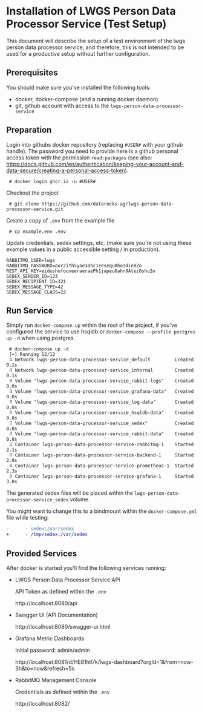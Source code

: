 # Installation of LWGS Person Data Processor Service (Test Setup)

This document will describe the setup of a test environment of the lwgs person data processor
service, and therefore, this is not intended to be used for a productive setup without further
configuration.

## Prerequisites

You should make sure you've installed the following tools:
* docker, docker-compose (and a running docker daemon)
* git, github account with access to the `lwgs-person-data-processor-service`

## Preparation

Login into githubs docker repository (replacing `#USER#` with your github handle). The password you need to provide here is a github personal access token with the permission `read:packages` (see also: https://docs.github.com/en/authentication/keeping-your-account-and-data-secure/creating-a-personal-access-token).

```
 # docker login ghcr.io -u #USER#
```

Checkout the project

```
 # git clone https://github.com/datarocks-ag/lwgs-person-data-processor-service.git
```

Create a copy of `.env` from the example file

```
 # cp example.env .env
```

Update credentials, sedex settings, etc. (make sure you're not using these example values in a
public accessible setting / in production).

```
RABBITMQ_USER=lwgs
RABBITMQ_PASSWORD=oor2ith5yae3ahc1eesequ0ho1die8Zo
REST_API_KEY=eidushufooxeeraeraePh1japeu6ahn9Atei0shu2o
SEDEX_SENDER_ID=123
SEDEX_RECIPIENT_ID=321
SEDEX_MESSAGE_TYPE=42
SEDEX_MESSAGE_CLASS=23
```

## Run Service

Simply run `docker-compose up` within the root of the project, if you've configured the service to use hsqldb or `docker-compose --profile postgres up -d` 
when using postgres.
```
 # docker-compose up -d
 [+] Running 12/12
 ⠿ Network lwgs-person-data-processor-service_default         Created    0.1s
 ⠿ Network lwgs-person-data-processor-service_internal        Created    0.1s
 ⠿ Volume "lwgs-person-data-processor-service_rabbit-logs"    Created    0.0s
 ⠿ Volume "lwgs-person-data-processor-service_grafana-data"   Created    0.0s
 ⠿ Volume "lwgs-person-data-processor-service_log-data"       Created    0.0s
 ⠿ Volume "lwgs-person-data-processor-service_hsqldb-data"    Created    0.0s
 ⠿ Volume "lwgs-person-data-processor-service_sedex"          Created    0.0s
 ⠿ Volume "lwgs-person-data-processor-service_rabbit-data"    Created    0.0s
 ⠿ Container lwgs-person-data-processor-service-rabbitmq-1    Started    2.1s
 ⠿ Container lwgs-person-data-processor-service-backend-1     Started    2.0s
 ⠿ Container lwgs-person-data-processor-service-prometheus-1  Started    2.3s
 ⠿ Container lwgs-person-data-processor-service-grafana-1     Started    3.0s
```

The generated sedex files will be placed within the `lwgs-person-data-processor-service_sedex` 
volume.

You might want to change this to a bindmount within the `docker-compose.yml` file while
testing:
```diff
-      - sedex:/var/sedex
+      - /tmp/sedex:/var/sedex
```

## Provided Services

After docker is started you'll find the following services running:
* LWGS Person Data Processor Service API

  API Token as defined within the `.env`

  http://localhost:8080/api
* Swagger UI (API Documentation)

  http://localhost:8080/swagger-ui.html
* Grafana Metric Dashboards

  Initial password: admin/admin

  http://localhost:8081/d/HE81hll7k/lwgs-dashboard?orgId=1&from=now-3h&to=now&refresh=5s
* RabbitMQ Management Console

  Credentials as defined within the `.env`

  http://localhost:8082/
